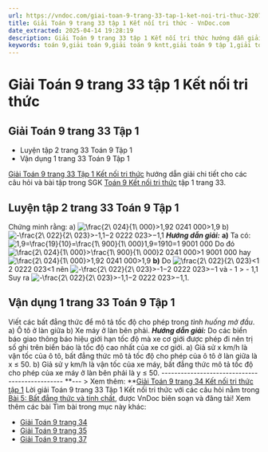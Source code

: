 ```yaml
---
url: https://vndoc.com/giai-toan-9-trang-33-tap-1-ket-noi-tri-thuc-320709
title: Giải Toán 9 trang 33 tập 1 Kết nối tri thức - VnDoc.com
date_extracted: 2025-04-14 19:28:19
description: Giải Toán 9 trang 33 tập 1 Kết nối tri thức hướng dẫn giải chi tiết các câu hỏi và bài tập trong SGK Toán 9 Kết nối tri thức tập 1.
keywords: toán 9,giải toán 9,giải toán 9 kntt,giải toán 9 tập 1,giải toán 9 kết nối tri thức,toán 9 kết nối tri thức tập 1,Toán 9 Kết nối tri thức Bài 5,giải Toán 9 Kết nối tri thức Bài 5,Bài 5 Bất đẳng thức và tính chất,giải toán 9 kntt trang 6,toán 9 kết nối tri thức tập 1 trang 33,toán 9 kết nối tri thức tập 1 trang 32,toán 9 kết nối tri thức tập 1 trang 31,toán 9 kết nối tri thức tập 1 trang 35
---
```


# Giải Toán 9 trang 33 tập 1 Kết nối tri thức
## Giải Toán 9 trang 33 Tập 1
  * Luyện tập 2 trang 33 Toán 9 Tập 1
  * Vận dụng 1 trang 33 Toán 9 Tập 1

[Giải Toán 9 trang 33 Tập 1 Kết nối tri thức](<https://vndoc.com/giai-toan-9-trang-33-tap-1-ket-noi-tri-thuc-320709>) hướng dẫn giải chi tiết cho các câu hỏi và bài tập trong SGK [Toán 9 Kết nối tri thức](<https://vndoc.com/toan-9-ket-noi-tri-thuc>) tập 1 trang 33.
## **Luyện tập 2 trang 33 Toán 9 Tập 1**
Chứng minh rằng:
a\) ![\\frac{2\\ 024}{1\\ 000}>1,9](https://i.vdoc.vn/data/image/blank.png)2 0241 000>1,9
b\) ![-\\frac{2\\ 022}{2\\ 023}>-1,1](https://i.vdoc.vn/data/image/blank.png)−2 0222 023>−1,1
 _**Hướng dẫn giải:**_
**a\)** Ta có: ![1,9=\\frac{19}{10}=\\frac{1\\ 900}{1\\ 000}](https://i.vdoc.vn/data/image/blank.png)1,9=1910=1 9001 000
Do đó ![\\frac{2\\ 024}{1\\ 000}>\\frac{1\\ 900}{1\\ 000}](https://i.vdoc.vn/data/image/blank.png)2 0241 000>1 9001 000 hay ![\\frac{2\\ 024}{1\\ 000}>1,9](https://i.vdoc.vn/data/image/blank.png)2 0241 000>1,9
**b\)** Do ![\\frac{2\\ 022}{2\\ 023}<1](https://i.vdoc.vn/data/image/blank.png)2 0222 023<1 nên ![-\\frac{2\\ 022}{2\\ 023}>-1](https://i.vdoc.vn/data/image/blank.png)−2 0222 023>−1 và - 1 > \- 1,1
Suy ra ![-\\frac{2\\ 022}{2\\ 023}>-1,1](https://i.vdoc.vn/data/image/blank.png)−2 0222 023>−1,1.
## **Vận dụng 1 trang 33 Toán 9 Tập 1**
Viết các bất đẳng thức để mô tả tốc độ cho phép trong _tình huống mở đầu_.
a\) Ô tô ở làn giữa
b\) Xe máy ở làn bên phải.
_**Hướng dẫn giải:**_
Do các biển báo giao thông báo hiệu giới hạn tốc độ mà xe cơ giới được phép đi nên trị số ghi trên biển báo là tốc độ cao nhất của xe cơ giới.
a\) Giả sử x km/h là vận tốc của ô tô, bất đẳng thức mô tả tốc độ cho phép của ô tô ở làn giữa là x ≤ 50.
b\) Giả sử y km/h là vận tốc của xe máy, bất đẳng thức mô tả tốc độ cho phép của xe máy ở làn bên phải là y ≤ 50.
\-----------------------------------------------
**\--- > Xem thêm: **[Giải Toán 9 trang 34 Kết nối tri thức tập 1](<https://vndoc.com/giai-toan-9-trang-34-tap-1-ket-noi-tri-thuc-320710>)
Lời giải Toán 9 trang 33 Tập 1 Kết nối tri thức với các câu hỏi nằm trong [Bài 5: Bất đẳng thức và tính chất](<https://vndoc.com/toan-9-ket-noi-tri-thuc-bai-5-bat-dang-thuc-va-tinh-chat-320369>), được VnDoc biên soạn và đăng tải\!
Xem thêm các bài Tìm bài trong mục này khác:
  * [Giải Toán 9 trang 34](</giai-toan-9-trang-34-tap-1-ket-noi-tri-thuc-320710>)
  * [Giải Toán 9 trang 35](</giai-toan-9-trang-35-tap-1-ket-noi-tri-thuc-320713>)
  * [Giải Toán 9 trang 37](</toan-9-ket-noi-tri-thuc-luyen-tap-chung-trang-36-320447>)

